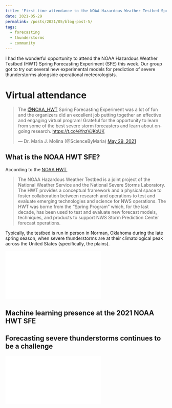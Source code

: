 ```yaml
---
title: 'First-time attendance to the NOAA Hazardous Weather Testbed Spring Forecasting Experiment'
date: 2021-05-29
permalink: /posts/2021/05/blog-post-5/
tags:
  - forecasting
  - thunderstorms
  - community
---
```


I had the wonderful opportunity to attend the NOAA Hazardous Weather Testbed (HWT) Spring Forecasting Experiment (SFE) this week. Our group got to try out several new experimental models for prediction of severe thunderstorms alongside operational meteorologists. 

Virtual attendance
======

<div class="center">
  
<blockquote class="twitter-tweet"><p lang="en" dir="ltr">The <a href="https://twitter.com/NOAA_HWT?ref_src=twsrc%5Etfw">@NOAA_HWT</a> Spring Forecasting Experiment was a lot of fun and the organizers did an excellent job putting together an effective and engaging virtual program! Grateful for the opportunity to learn from some of the best severe storm forecasters and learn about ongoing research. <a href="https://t.co/eYnzVJKoUK">https://t.co/eYnzVJKoUK</a></p>&mdash; Dr. Maria J. Molina (@ScienceByMaria) <a href="https://twitter.com/ScienceByMaria/status/1398666564921040898?ref_src=twsrc%5Etfw">May 29, 2021</a></blockquote> <script async src="https://platform.twitter.com/widgets.js" charset="utf-8"></script>

</div>

What is the NOAA HWT SFE?
------
According to the [NOAA HWT](https://hwt.nssl.noaa.gov/),
>The NOAA Hazardous Weather Testbed is a joint project of the National Weather Service and the National Severe Storms Laboratory. The HWT provides a conceptual framework and a physical space to foster collaboration between research and operations to test and evaluate emerging technologies and science for NWS operations. The HWT was borne from the “Spring Program” which, for the last decade, has been used to test and evaluate new forecast models, techniques, and products to support NWS Storm Prediction Center forecast operations.

Typically, the testbed is run in person in Norman, Oklahoma during the late spring season, when severe thunderstorms are at their climatological peak across the United States (specifically, the plains).

![](/posts/djfvsmam.pdf)



Machine learning presence at the 2021 NOAA HWT SFE
------


Forecasting severe thunderstorms continues to be a challenge
------

![](/posts/djfvsmamstats.pdf)
